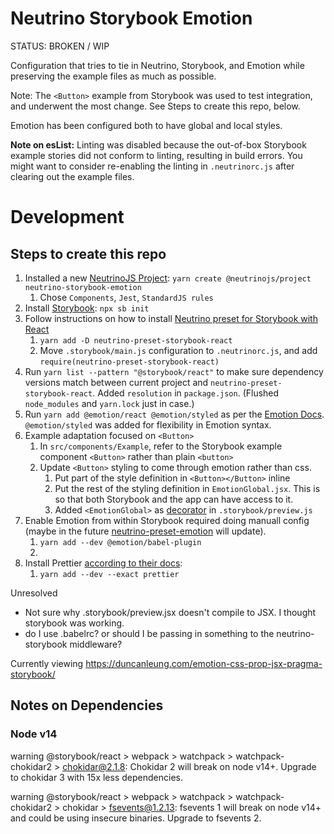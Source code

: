 # Neutrino Storybook Emotion

STATUS: BROKEN / WIP

Configuration that tries to tie in Neutrino, Storybook, and Emotion while preserving the example files as much as possible.

Note: The `<Button>` example from Storybook was used to test integration, and underwent the most change. See Steps to create this repo, below.

Emotion has been configured both to have global and local styles.

**Note on esList:** Linting was disabled because the out-of-box Storybook example stories did not conform to linting, resulting in build errors. You might want to consider re-enabling the linting in `.neutrinorc.js` after clearing out the example files.

# Development

## Steps to create this repo

1. Installed a new [NeutrinoJS Project][1]: `yarn create @neutrinojs/project neutrino-storybook-emotion`
   1. Chose `Components`, `Jest`, `StandardJS rules`
2. Install [Storybook][2]: `npx sb init`
3. Follow instructions on how to install [Neutrino preset for Storybook with React][3]
   1. `yarn add -D neutrino-preset-storybook-react`
   2. Move `.storybook/main.js` configuration to `.neutrinorc.js`, and add `require(neutrino-preset-storybook-react)`
4. Run `yarn list --pattern "@storybook/react"` to make sure dependency versions match between current project and `neutrino-preset-storybook-react`. Added `resolution` in `package.json`. (Flushed `node_modules` and `yarn.lock` just in case.)
5. Run `yarn add @emotion/react @emotion/styled` as per the [Emotion Docs][4]. `@emotion/styled` was added for flexibility in Emotion syntax.
6. Example adaptation focused on `<Button>`
   1. In `src/components/Example`, refer to the Storybook example component `<Button>` rather than plain `<button>`
   2. Update `<Button>` styling to come through emotion rather than css.
      1. Put part of the style definition in `<Button></Button>` inline
      2. Put the rest of the styling definition in `EmotionGlobal.jsx`. This is so that both Storybook and the app can have access to it.
      3. Added `<EmotionGlobal>` as [decorator][5] in `.storybook/preview.js`
7. Enable Emotion from within Storybook required doing manuall config (maybe in the future [neutrino-preset-emotion](https://github.com/nwaywood/neutrino-preset-emotion/issues/1) will update).
   1. `yarn add --dev @emotion/babel-plugin`
   2.
8. Install Prettier [according to their docs][99]:
   1. `yarn add --dev --exact prettier`

Unresolved
- Not sure why .storybook/preview.jsx doesn't compile to JSX. I thought storybook was working.
- do I use .babelrc? or should I be passing in something to the neutrino-storybook middleware?

Currently viewing
https://duncanleung.com/emotion-css-prop-jsx-pragma-storybook/



[1]: https://neutrinojs.org/packages/react-components/
[2]: https://storybook.js.org/docs/react/get-started/install
[3]: https://www.npmjs.com/package/neutrino-preset-storybook-react
[4]: https://emotion.sh/docs/install
[5]: https://storybook.js.org/docs/react/writing-stories/decorators
[6]: https://emotion.sh/docs/install#with-emotionbabel-plugin
[7]: https://storybook.js.org/docs/react/configure/webpack
[99]: https://prettier.io/docs/en/install.html

## Notes on Dependencies

### Node v14

warning @storybook/react > webpack > watchpack > watchpack-chokidar2 > chokidar@2.1.8: Chokidar 2 will break on node v14+. Upgrade to chokidar 3 with 15x less dependencies.

warning @storybook/react > webpack > watchpack > watchpack-chokidar2 > chokidar > fsevents@1.2.13: fsevents 1 will break on node v14+ and could be using insecure binaries. Upgrade to fsevents 2.
